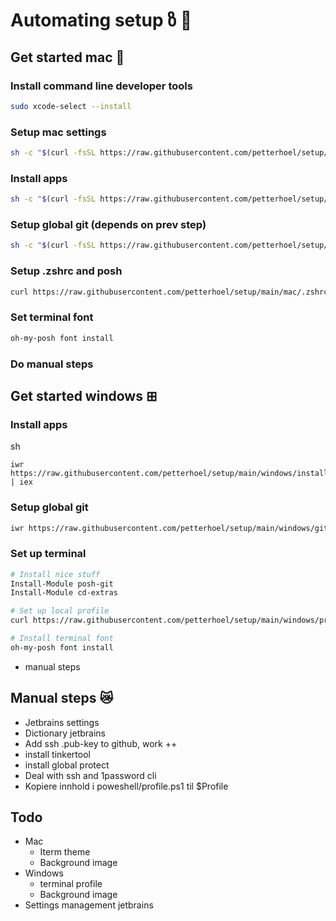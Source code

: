 # Automating setup ზ 🤖

## Get started mac 🍏

### Install command line developer tools

```sh
sudo xcode-select --install
```

### Setup mac settings

```sh
sh -c "$(curl -fsSL https://raw.githubusercontent.com/petterhoel/setup/main/mac/set-mac-settings.sh)"
```

### Install apps

```sh
sh -c "$(curl -fsSL https://raw.githubusercontent.com/petterhoel/setup/main/mac/installs.sh)"
```

### Setup global git (depends on prev step)

```sh
sh -c "$(curl -fsSL https://raw.githubusercontent.com/petterhoel/setup/main/mac/git.sh)"
```

### Setup .zshrc and posh

```sh
curl https://raw.githubusercontent.com/petterhoel/setup/main/mac/.zshrc-append >> ~/.zshrc
```

### Set terminal font
```sh
oh-my-posh font install
```

### Do manual steps

## Get started windows ⊞

### Install apps
sh
```
iwr https://raw.githubusercontent.com/petterhoel/setup/main/windows/installs.bat | iex
```

### Setup global git

```sh
iwr https://raw.githubusercontent.com/petterhoel/setup/main/windows/git.bat | iex
```

### Set up terminal
```sh
# Install nice stuff
Install-Module posh-git
Install-Module cd-extras

# Set up local profile
curl https://raw.githubusercontent.com/petterhoel/setup/main/windows/profile.ps1 -o $PROFILE

# Install terminal font
oh-my-posh font install
```


- manual steps

## Manual steps 😿

- Jetbrains settings
- Dictionary jetbrains
- Add ssh .pub-key to github, work ++
- install tinkertool
- install global protect
- Deal with ssh and 1password cli
- Kopiere innhold i poweshell/profile.ps1 til $Profile

## Todo

- Mac
  - Iterm theme
  - Background image
- Windows
  - terminal profile
  - Background image
- Settings management jetbrains
